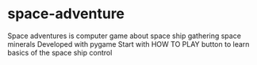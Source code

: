 # space-adventure
Space adventures is computer game about space ship gathering space minerals
Developed with pygame
Start with HOW TO PLAY button to learn basics of the space ship control
